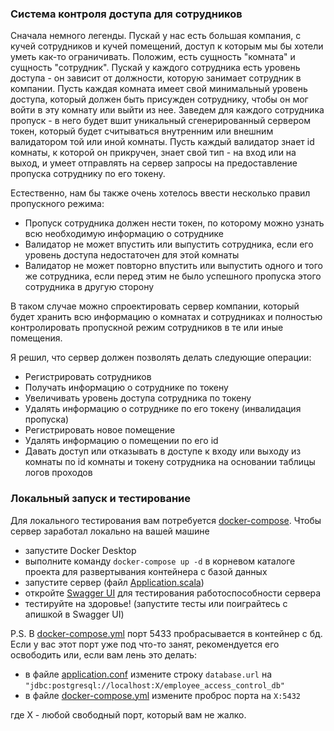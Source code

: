### Система контроля доступа для сотрудников

Сначала немного легенды. Пускай у нас есть большая 
компания, с кучей сотрудников и кучей помещений,
доступ к которым мы бы хотели уметь как-то 
ограничивать. Положим, есть сущность "комната" и сущность 
"сотрудник". Пускай у каждого сотрудника есть уровень 
доступа - он зависит от должности, которую занимает 
сотрудник в компании. Пусть каждая комната имеет свой 
минимальный уровень доступа, который должен быть 
присужден сотруднику, чтобы он мог войти в эту комнату
или выйти из нее. Заведем для каждого сотрудника 
пропуск - в него будет вшит уникальный сгенерированный
сервером токен, который будет считываться внутренним или 
внешним валидатором той или иной комнаты. Пусть каждый
валидатор знает id комнаты, к которой он прикручен, знает 
свой тип - на вход или на выход, и умеет отправлять на 
сервер запросы на предоставление пропуска сотруднику по его 
токену.

Естественно, нам бы также очень хотелось ввести несколько правил пропускного режима:
* Пропуск сотрудника должен нести токен, по которому 
можно узнать всю необходимую информацию о сотруднике
* Валидатор не может впустить или выпустить сотрудника,
если его уровень доступа недостаточен для этой комнаты
* Валидатор не может повторно впустить или выпустить 
одного и того же сотрудника, если перед этим не было 
успешного пропуска этого сотрудника в другую сторону

В таком случае можно спроектировать сервер компании, 
который будет хранить всю информацию о комнатах и
сотрудниках и полностью контролировать пропускной режим
сотрудников в те или иные помещения.

Я решил, что сервер должен позволять делать следующие операции:
* Регистрировать сотрудников
* Получать информацию о сотруднике по токену
* Увеличивать уровень доступа сотрудника по токену
* Удалять информацию о сотруднике по его токену (инвалидация пропуска)
* Регистрировать новое помещение
* Удалять информацию о помещении по его id
* Давать доступ или отказывать в доступе к входу или выходу
из комнаты по id комнаты и токену сотрудника на основании таблицы 
логов проходов


### Локальный запуск и тестирование

Для локального тестирования вам потребуется 
[docker-compose](https://docs.docker.com/compose/).
Чтобы сервер заработал локально на вашей машине 
* запустите Docker Desktop
* выполните команду ```docker-compose up -d``` в корневом каталоге 
проекта для развертывания контейнера с базой данных
* запустите сервер (файл [Application.scala](./src/main/scala/Application.scala))
* откройте [Swagger UI](http://localhost:8080/docs/) для тестирования работоспособности сервера
* тестируйте на здоровье! (запустите тесты или поиграйтесь с апишкой в Swagger UI)

P.S. В [docker-compose.yml](./docker-compose.yml) порт 5433 пробрасывается в контейнер с бд. Если
у вас этот порт уже под что-то занят, рекомендуется его освободить или, если вам лень это делать:
* в файле [application.conf](./src/main/resources/application.conf) измените строку ```database.url``` на
`````"jdbc:postgresql://localhost:X/employee_access_control_db"`````
* в файле [docker-compose.yml](./docker-compose.yml) измените проброс порта на ```X:5432```

где X - любой свободный порт, который вам не жалко.